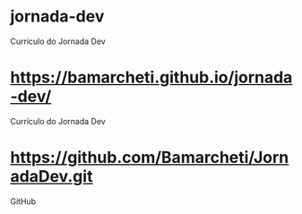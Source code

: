 # jornada-dev
Currículo do Jornada Dev

# https://bamarcheti.github.io/jornada-dev/
Currículo do Jornada Dev


# https://github.com/Bamarcheti/JornadaDev.git
GitHub
